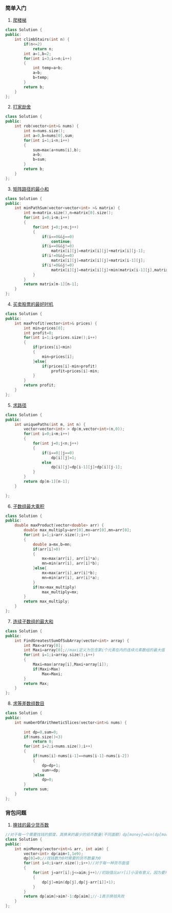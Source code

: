 ### 简单入门  
1. [爬楼梯](https://leetcode-cn.com/problems/climbing-stairs/)
```C++
class Solution {
public:
    int climbStairs(int n) {
        if(n<=2)
            return n;
        int a=1,b=2;
        for(int i=3;i<=n;i++)
        {
            int temp=a+b;
            a=b;
            b=temp;
        }
        return b;
    }
};
```
2. [打家劫舍](https://leetcode-cn.com/problems/house-robber/) 
``` C++
class Solution {
public:
    int rob(vector<int>& nums) {
        int n=nums.size();
        int a=0,b=nums[0],sum;
        for(int i=1;i<n;i++)
        {
            sum=max(a+nums[i],b);
            a=b;
            b=sum;
        }
        return b;
    }
};
```
3. [矩阵路径的最小和](https://www.nowcoder.com/practice/7d21b6be4c6b429bb92d219341c4f8bb?tpId=188&&tqId=38601&rp=1&ru=/activity/oj&qru=/ta/job-code-high-week/question-ranking) 
```C++
class Solution {
public:
    int minPathSum(vector<vector<int> >& matrix) {
        int m=matrix.size(),n=matrix[0].size();
        for(int i=0;i<m;i++)
        {
            for(int j=0;j<n;j++)
            {
                if(i==0&&j==0)
                    continue;
                if(i==0&&j!=0)
                    matrix[i][j]=matrix[i][j]+matrix[i][j-1];
                if(i!=0&&j==0)
                    matrix[i][j]=matrix[i][j]+matrix[i-1][j];
                if(i!=0&&j!=0)
                    matrix[i][j]=matrix[i][j]+min(matrix[i-1][j],matrix[i][j-1]);
            }
        }
        return matrix[m-1][n-1];
    }
};
```
4. [买卖股票的最好时机](https://www.nowcoder.com/practice/64b4262d4e6d4f6181cd45446a5821ec?tpId=117&&tqId=37717) 
```C++
class Solution {
public:
    int maxProfit(vector<int>& prices) {
        int min=prices[0];
        int profit=0;
        for(int i=1;i<prices.size();i++)
        {
            if(prices[i]<min)
            {
                min=prices[i];
            }else{
                if(prices[i]-min>profit)
                    profit=prices[i]-min;
            }
        }
        return profit;
    }
};
```
5. [求路径](https://www.nowcoder.com/practice/166eaff8439d4cd898e3ba933fbc6358?tpId=188&&tqId=38657&rp=1&ru=/activity/oj&qru=/ta/job-code-high-week/question-ranking)  
```C++
class Solution {
public:
    int uniquePaths(int m, int n) {
        vector<vector<int> > dp(m,vector<int>(n,0));
        for(int i=0;i<m;i++)
        {
            for(int j=0;j<n;j++)
            {
                if(i==0||j==0)
                    dp[i][j]=1;
                else
                    dp[i][j]=dp[i-1][j]+dp[i][j-1];
            }
        }
        return dp[m-1][n-1];
    }   
     
};
``` 
6. [子数组最大乘积](https://www.nowcoder.com/practice/9c158345c867466293fc413cff570356?tpId=188&&tqId=38656&rp=1&ru=/ta/job-code-high-week&qru=/ta/job-code-high-week/question-ranking)
```C++
class Solution {
public:
    double maxProduct(vector<double> arr) {
        double max_multiply=arr[0],mx=arr[0],mn=arr[0];
        for(int i=1;i<arr.size();i++)
        {   
            double a=mx,b=mn;
            if(arr[i]>0)
            {
                mx=max(arr[i], arr[i]*a);
                mn=min(arr[i], arr[i]*b);
            }else{
                mx=max(arr[i],arr[i]*b);
                mn=min(arr[i], arr[i]*a);
            }
            if(mx>max_multiply)
                max_multiply=mx;
        }
        return max_multiply;
    }
};
```
7. [连续子数组的最大和](https://www.nowcoder.com/practice/459bd355da1549fa8a49e350bf3df484?tpId=188&&tqId=38594&rp=1&ru=/activity/oj&qru=/ta/job-code-high-week/question-ranking) 
```C++
class Solution {
public:
    int FindGreatestSumOfSubArray(vector<int> array) {
        int Max=array[0];
        int Maxi=array[0];//maxi定义为包含第i个元素在内的连续元素数组的最大值
        for(int i=1;i<array.size();i++)
        {
            Maxi=max(array[i],Maxi+array[i]);
            if(Maxi>Max)
                Max=Maxi;
        }   
        return Max;
    }
};
```
8. [求等差数组数目](https://leetcode-cn.com/problems/arithmetic-slices/)
```C++
class Solution {
public:
    int numberOfArithmeticSlices(vector<int>& nums) {
    
        int dp=0,sum=0;
        if(nums.size()<3)
            return 0;
        for(int i=2;i<nums.size();i++)
        {
            if(nums[i]-nums[i-1]==nums[i-1]-nums[i-2])
            {
                dp=dp+1;
                sum+=dp;
            }else
                dp=0;
        }
        return sum;
    }
};
```
### 背包问题
1. [换钱的最少货币数](https://www.nowcoder.com/practice/3911a20b3f8743058214ceaa099eeb45?tpId=188&&tqId=38635&rp=1&ru=/activity/oj&qru=/ta/job-code-high-week/question-ranking)
```C++
//对于每一个需要找钱的额度，其换来的最少的纸币数量(不同面额）dp[money]=min(dp[money],dp[money-某一面额]+1)
class Solution {
public:
    int minMoney(vector<int>& arr, int aim) {
        vector<int> dp(aim+1,1e9);
        dp[0]=0;//找钱数为0时需要的货币数量为0
        for(int i=0;i<arr.size();i++)//对于每一种货币面值
        {
            for(int j=arr[i];j<=aim;j++)//初始值比arr[i]小没有意义，因为要用到j-arr[i]<0,对于dp[负数]没有意义
            {
                dp[j]=min(dp[j],dp[j-arr[i]]+1);
            }
        }
        return dp[aim]>aim?-1:dp[aim];//-1表示换钱失败
    }
};
```